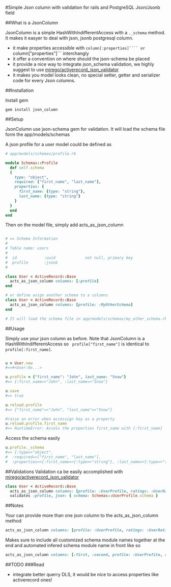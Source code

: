 #Simple Json column with validation for rails and PostgreSQL Json/Jsonb field

##What is a JsonColumn

JsonColumn is a simple HashWithIndifferentAccess with a ```._schema``` method. It makes it easyer to deal with json, jsonb postgresql column.

* it make properties accessible with ```column[:properties]```` or ```column["properties"]``` interchangly
* it offer a convention on where should the json-schema be placed
* it provide a nice way to integrate json_schema validation, we highly suggest to use [mirego/activerecord_json_validator](https://github.com/mirego/activerecord_json_validator)
* it makes you model looks clean, no special setter, getter and serializer code for every Json columns.

##Installation

Install gem

```
gem install json_column
```
##Setup

JsonColumn use json-schema gem for validation. It will load the schema file form the app/models/schemas

A json profile for a user model could be defined as

```ruby
# app/models/schemas/profile.rb

module Schemas::Profile
  def self.schema
  {
    type: "object",
    required: ["first_name", "last_name"],
    properties: {
      first_name: {type: "string"},
      last_name: {type: "string"}
    }
  }
  end
end
```

Then on the model file, simply add acts_as_json_column

```ruby

# == Schema Information
#
# Table name: users
#
#  id            :uuid             not null, primary key
#  profile       :jsonb
#

class User < ActiveRecord::Base
  acts_as_json_column columns: [:profile]
end

# or define asign another schema to a columns
class User < ActiveRecord::Base
  acts_as_json_column columns: [profile: :MyOtherSchema]
end

# It will load the schema file in app/models/schemas/my_other_schema.rb
```

##Usage

Simply use your json column as before. Note that JsonColumn is a HashWithIndifferentAccess so ``` profile["first_name"]``` is identical to ``` profile[:first_name]```.

```ruby

u = User.new
#=>#<User:0x...>

u.profile = {"first_name": "John", last_name: "Snow"}
#=> {:first_name=>"John", :last_name=>"Snow"}

u.save
#=> true

u.reload.profile
#=> {"first_name"=>"John", "last_name"=>"Snow"}

#raise an error when accessign key as a property
u.reload.profile.first_name
#=> RuntimeError: Access the properties first_name with [:first_name]

```

Access the schema easily

```ruby
u.profile._schema
#=> {:type=>"object",
#  :required=>["first_name", "last_name"],
#  :properties=>{:first_name=>{:type=>"string"}, :last_name=>{:type=>"string"}}}
```
##Validations
Validation ca be easily accomplished with [mirego/activerecord_json_validator](https://github.com/mirego/activerecord_json_validator)

```ruby
class User < ActiveRecord::Base
  acts_as_json_column columns: [profile: :UserProfile, ratings: :UserRatings]
  validates :profile, json: { schema: Schemas::UserProfile.schema }
```

##Notes

Your can provide more than one json column to the acts_as_json_column method

```ruby
acts_as_json_column columns: [profile: :UserProfile, ratings: :UserRatings]
```

Makes sure to include all customized schema module names together at the end and automated infered schema module name in front like so

```ruby
acts_as_json_column columns: [:first, :second, profile: :UserProfile, ratings: :UserRatings]
```

##TODO
###Read

* integrate better querry DLS, it would be nice to access properties like activerecord ones!


